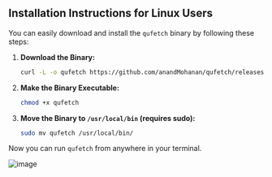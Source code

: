 ## Installation Instructions for Linux Users

You can easily download and install the `qufetch` binary by following these steps:

1. **Download the Binary:**
    ```sh
    curl -L -o qufetch https://github.com/anandMohanan/qufetch/releases/download/prod/qufetch
    ```

2. **Make the Binary Executable:**
    ```sh
    chmod +x qufetch
    ```

3. **Move the Binary to `/usr/local/bin` (requires sudo):**
    ```sh
    sudo mv qufetch /usr/local/bin/
    ```

Now you can run `qufetch` from anywhere in your terminal.


![image](https://github.com/user-attachments/assets/b8ec7b1f-5b90-429c-bd75-3d3624ac9eb1)
